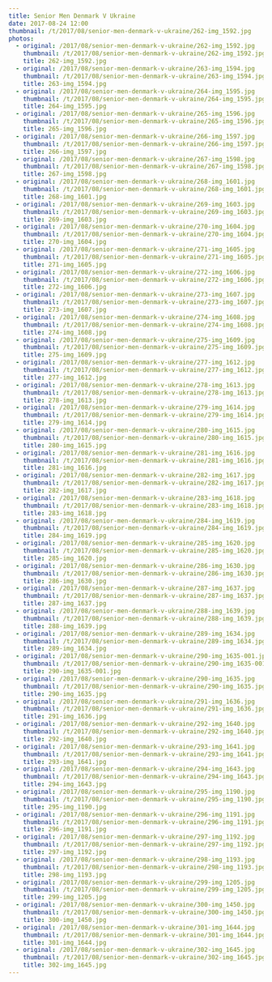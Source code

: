 ```yaml
---
title: Senior Men Denmark V Ukraine
date: 2017-08-24 12:00
thumbnail: /t/2017/08/senior-men-denmark-v-ukraine/262-img_1592.jpg
photos:
  - original: /2017/08/senior-men-denmark-v-ukraine/262-img_1592.jpg
    thumbnail: /t/2017/08/senior-men-denmark-v-ukraine/262-img_1592.jpg
    title: 262-img_1592.jpg
  - original: /2017/08/senior-men-denmark-v-ukraine/263-img_1594.jpg
    thumbnail: /t/2017/08/senior-men-denmark-v-ukraine/263-img_1594.jpg
    title: 263-img_1594.jpg
  - original: /2017/08/senior-men-denmark-v-ukraine/264-img_1595.jpg
    thumbnail: /t/2017/08/senior-men-denmark-v-ukraine/264-img_1595.jpg
    title: 264-img_1595.jpg
  - original: /2017/08/senior-men-denmark-v-ukraine/265-img_1596.jpg
    thumbnail: /t/2017/08/senior-men-denmark-v-ukraine/265-img_1596.jpg
    title: 265-img_1596.jpg
  - original: /2017/08/senior-men-denmark-v-ukraine/266-img_1597.jpg
    thumbnail: /t/2017/08/senior-men-denmark-v-ukraine/266-img_1597.jpg
    title: 266-img_1597.jpg
  - original: /2017/08/senior-men-denmark-v-ukraine/267-img_1598.jpg
    thumbnail: /t/2017/08/senior-men-denmark-v-ukraine/267-img_1598.jpg
    title: 267-img_1598.jpg
  - original: /2017/08/senior-men-denmark-v-ukraine/268-img_1601.jpg
    thumbnail: /t/2017/08/senior-men-denmark-v-ukraine/268-img_1601.jpg
    title: 268-img_1601.jpg
  - original: /2017/08/senior-men-denmark-v-ukraine/269-img_1603.jpg
    thumbnail: /t/2017/08/senior-men-denmark-v-ukraine/269-img_1603.jpg
    title: 269-img_1603.jpg
  - original: /2017/08/senior-men-denmark-v-ukraine/270-img_1604.jpg
    thumbnail: /t/2017/08/senior-men-denmark-v-ukraine/270-img_1604.jpg
    title: 270-img_1604.jpg
  - original: /2017/08/senior-men-denmark-v-ukraine/271-img_1605.jpg
    thumbnail: /t/2017/08/senior-men-denmark-v-ukraine/271-img_1605.jpg
    title: 271-img_1605.jpg
  - original: /2017/08/senior-men-denmark-v-ukraine/272-img_1606.jpg
    thumbnail: /t/2017/08/senior-men-denmark-v-ukraine/272-img_1606.jpg
    title: 272-img_1606.jpg
  - original: /2017/08/senior-men-denmark-v-ukraine/273-img_1607.jpg
    thumbnail: /t/2017/08/senior-men-denmark-v-ukraine/273-img_1607.jpg
    title: 273-img_1607.jpg
  - original: /2017/08/senior-men-denmark-v-ukraine/274-img_1608.jpg
    thumbnail: /t/2017/08/senior-men-denmark-v-ukraine/274-img_1608.jpg
    title: 274-img_1608.jpg
  - original: /2017/08/senior-men-denmark-v-ukraine/275-img_1609.jpg
    thumbnail: /t/2017/08/senior-men-denmark-v-ukraine/275-img_1609.jpg
    title: 275-img_1609.jpg
  - original: /2017/08/senior-men-denmark-v-ukraine/277-img_1612.jpg
    thumbnail: /t/2017/08/senior-men-denmark-v-ukraine/277-img_1612.jpg
    title: 277-img_1612.jpg
  - original: /2017/08/senior-men-denmark-v-ukraine/278-img_1613.jpg
    thumbnail: /t/2017/08/senior-men-denmark-v-ukraine/278-img_1613.jpg
    title: 278-img_1613.jpg
  - original: /2017/08/senior-men-denmark-v-ukraine/279-img_1614.jpg
    thumbnail: /t/2017/08/senior-men-denmark-v-ukraine/279-img_1614.jpg
    title: 279-img_1614.jpg
  - original: /2017/08/senior-men-denmark-v-ukraine/280-img_1615.jpg
    thumbnail: /t/2017/08/senior-men-denmark-v-ukraine/280-img_1615.jpg
    title: 280-img_1615.jpg
  - original: /2017/08/senior-men-denmark-v-ukraine/281-img_1616.jpg
    thumbnail: /t/2017/08/senior-men-denmark-v-ukraine/281-img_1616.jpg
    title: 281-img_1616.jpg
  - original: /2017/08/senior-men-denmark-v-ukraine/282-img_1617.jpg
    thumbnail: /t/2017/08/senior-men-denmark-v-ukraine/282-img_1617.jpg
    title: 282-img_1617.jpg
  - original: /2017/08/senior-men-denmark-v-ukraine/283-img_1618.jpg
    thumbnail: /t/2017/08/senior-men-denmark-v-ukraine/283-img_1618.jpg
    title: 283-img_1618.jpg
  - original: /2017/08/senior-men-denmark-v-ukraine/284-img_1619.jpg
    thumbnail: /t/2017/08/senior-men-denmark-v-ukraine/284-img_1619.jpg
    title: 284-img_1619.jpg
  - original: /2017/08/senior-men-denmark-v-ukraine/285-img_1620.jpg
    thumbnail: /t/2017/08/senior-men-denmark-v-ukraine/285-img_1620.jpg
    title: 285-img_1620.jpg
  - original: /2017/08/senior-men-denmark-v-ukraine/286-img_1630.jpg
    thumbnail: /t/2017/08/senior-men-denmark-v-ukraine/286-img_1630.jpg
    title: 286-img_1630.jpg
  - original: /2017/08/senior-men-denmark-v-ukraine/287-img_1637.jpg
    thumbnail: /t/2017/08/senior-men-denmark-v-ukraine/287-img_1637.jpg
    title: 287-img_1637.jpg
  - original: /2017/08/senior-men-denmark-v-ukraine/288-img_1639.jpg
    thumbnail: /t/2017/08/senior-men-denmark-v-ukraine/288-img_1639.jpg
    title: 288-img_1639.jpg
  - original: /2017/08/senior-men-denmark-v-ukraine/289-img_1634.jpg
    thumbnail: /t/2017/08/senior-men-denmark-v-ukraine/289-img_1634.jpg
    title: 289-img_1634.jpg
  - original: /2017/08/senior-men-denmark-v-ukraine/290-img_1635-001.jpg
    thumbnail: /t/2017/08/senior-men-denmark-v-ukraine/290-img_1635-001.jpg
    title: 290-img_1635-001.jpg
  - original: /2017/08/senior-men-denmark-v-ukraine/290-img_1635.jpg
    thumbnail: /t/2017/08/senior-men-denmark-v-ukraine/290-img_1635.jpg
    title: 290-img_1635.jpg
  - original: /2017/08/senior-men-denmark-v-ukraine/291-img_1636.jpg
    thumbnail: /t/2017/08/senior-men-denmark-v-ukraine/291-img_1636.jpg
    title: 291-img_1636.jpg
  - original: /2017/08/senior-men-denmark-v-ukraine/292-img_1640.jpg
    thumbnail: /t/2017/08/senior-men-denmark-v-ukraine/292-img_1640.jpg
    title: 292-img_1640.jpg
  - original: /2017/08/senior-men-denmark-v-ukraine/293-img_1641.jpg
    thumbnail: /t/2017/08/senior-men-denmark-v-ukraine/293-img_1641.jpg
    title: 293-img_1641.jpg
  - original: /2017/08/senior-men-denmark-v-ukraine/294-img_1643.jpg
    thumbnail: /t/2017/08/senior-men-denmark-v-ukraine/294-img_1643.jpg
    title: 294-img_1643.jpg
  - original: /2017/08/senior-men-denmark-v-ukraine/295-img_1190.jpg
    thumbnail: /t/2017/08/senior-men-denmark-v-ukraine/295-img_1190.jpg
    title: 295-img_1190.jpg
  - original: /2017/08/senior-men-denmark-v-ukraine/296-img_1191.jpg
    thumbnail: /t/2017/08/senior-men-denmark-v-ukraine/296-img_1191.jpg
    title: 296-img_1191.jpg
  - original: /2017/08/senior-men-denmark-v-ukraine/297-img_1192.jpg
    thumbnail: /t/2017/08/senior-men-denmark-v-ukraine/297-img_1192.jpg
    title: 297-img_1192.jpg
  - original: /2017/08/senior-men-denmark-v-ukraine/298-img_1193.jpg
    thumbnail: /t/2017/08/senior-men-denmark-v-ukraine/298-img_1193.jpg
    title: 298-img_1193.jpg
  - original: /2017/08/senior-men-denmark-v-ukraine/299-img_1205.jpg
    thumbnail: /t/2017/08/senior-men-denmark-v-ukraine/299-img_1205.jpg
    title: 299-img_1205.jpg
  - original: /2017/08/senior-men-denmark-v-ukraine/300-img_1450.jpg
    thumbnail: /t/2017/08/senior-men-denmark-v-ukraine/300-img_1450.jpg
    title: 300-img_1450.jpg
  - original: /2017/08/senior-men-denmark-v-ukraine/301-img_1644.jpg
    thumbnail: /t/2017/08/senior-men-denmark-v-ukraine/301-img_1644.jpg
    title: 301-img_1644.jpg
  - original: /2017/08/senior-men-denmark-v-ukraine/302-img_1645.jpg
    thumbnail: /t/2017/08/senior-men-denmark-v-ukraine/302-img_1645.jpg
    title: 302-img_1645.jpg
---
```

